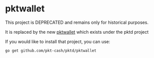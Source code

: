 pktwallet
=========

This project is DEPRECATED and remains only for historical purposes.

It is replaced by the new [pktwallet](https://github.com/pkt-cash/pktd/tree/master/pktwallet) which exists under the pktd project

If you would like to install that project, you can use:

```
go get github.com/pkt-cash/pktd/pktwallet
```
